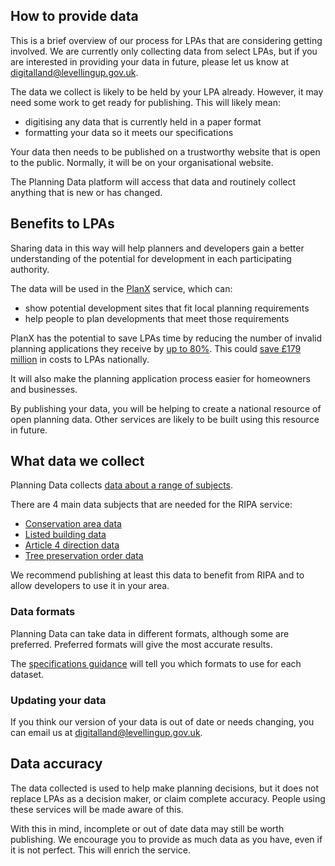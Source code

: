 How to provide data
-------------------

This is a brief overview of our process for LPAs that are considering getting involved. We are currently only collecting data from select LPAs, but if you are interested in providing your data in future, please let us know at <digitalland@levellingup.gov.uk>.

The data we collect is likely to be held by your LPA already. However, it may need some work to get ready for publishing. This will likely mean:

-   digitising any data that is currently held in a paper format
-   formatting your data so it meets our specifications

Your data then needs to be published on a trustworthy website that is open to the public. Normally, it will be on your organisational website.

The Planning Data platform will access that data and routinely collect anything that is new or has changed.

Benefits to LPAs
----------------

Sharing data in this way will help planners and developers gain a better understanding of the potential for development in each participating authority.

The data will be used in the [PlanX](https://opendigitalplanning.org/services) service, which can:

-   show potential development sites that fit local planning requirements
-   help people to plan developments that meet those requirements

PlanX has the potential to save LPAs time by reducing the number of invalid planning applications they receive by [up to 80%](https://www.ripa.digital/objectives). This could [save £179 million](https://www.ripa.digital/understanding-the-problem) in costs to LPAs nationally.

It will also make the planning application process easier for homeowners and businesses.

By publishing your data, you will be helping to create a national resource of open planning data. Other services are likely to be built using this resource in future.

What data we collect
--------------------

Planning Data collects [data about a range of subjects](https://www.digital-land.info/dataset/#monitoring).

There are 4 main data subjects that are needed for the RIPA service:

-   [Conservation area data](specifications/conservation-area)
-   [Listed building data](specifications/listed-building)
-   [Article 4 direction data](specifications/article-4-direction)
-   [Tree preservation order data](specifications/tree-preservation-order)

We recommend publishing at least this data to benefit from RIPA and to allow developers to use it in your area.

### Data formats

Planning Data can take data in different formats, although some are preferred. Preferred formats will give the most accurate results.

The [specifications guidance](specifications/)  will tell you which formats to use for each dataset.

### Updating your data

If you think our version of your data is out of date or needs changing, you can email us at <digitalland@levellingup.gov.uk>.

Data accuracy
-------------

The data collected is used to help make planning decisions, but it does not replace LPAs as a decision maker, or claim complete accuracy. People using these services will be made aware of this.

With this in mind, incomplete or out of date data may still be worth publishing. We encourage you to provide as much data as you have, even if it is not perfect. This will enrich the service.
